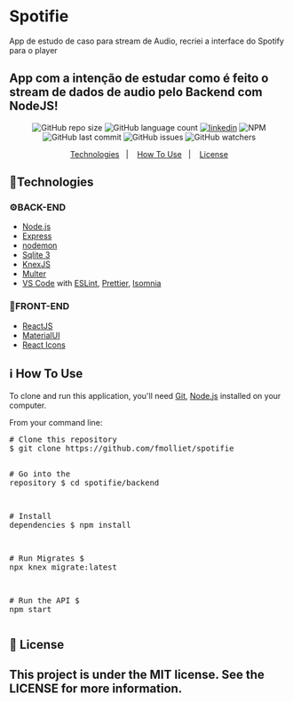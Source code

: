 # Spotifie
App de estudo de caso para stream de Audio, recriei a interface do Spotify para o player

## App com a intenção de estudar como é feito o stream de dados de audio pelo Backend com NodeJS!

<p align="center">
  <img alt="GitHub repo size" src="https://img.shields.io/github/repo-size/fmolliet/spotifie">
  
  <img alt="GitHub language count" src="https://img.shields.io/github/languages/count/fmolliet/spotifie">
  <a href="https://www.linkedin.com/in/fabiomolliet/"><img alt="linkedin" src="https://img.shields.io/badge/made%20by-fmolliet-brightgreen"></a>
  <img alt="NPM" src="https://img.shields.io/npm/l/express">
  
  <img alt="GitHub last commit" src="https://img.shields.io/github/last-commit/fmolliet/spotifie">
  
  <img alt="GitHub issues" src="https://img.shields.io/github/issues/fmolliet/spotifie">
  
  <img alt="GitHub watchers" src="https://img.shields.io/github/watchers/fmolliet/spotifie?style=social">
</p>

<p align="center">
  <a href="#technologies">Technologies</a>&nbsp;&nbsp;&nbsp;|&nbsp;&nbsp;&nbsp;
  <a href="#information_source-how-to-use">How To Use</a>&nbsp;&nbsp;&nbsp;|&nbsp;&nbsp;&nbsp;
  <a href="#memo-license">License</a>
</p>

<h2><a href="#technologies"></a>🚀Technologies</h2>

<h3>⚙️BACK-END</h3>

<ul>
  <li><a href="https://nodejs.org/" rel="nofollow">Node.js</a></li>
  <li><a href="https://expressjs.com/" rel="nofollow">Express</a></li>
  <li><a href="https://nodemon.io/" rel="nofollow">nodemon</a></li>
  <li><a href="https://www.sqlite.org/index.html" rel="nofollow">Sqlite 3</a></li>
  <li><a href="http://knexjs.org/" rel="nofollow">KnexJS</a></li>
  <li><a href="https://github.com/expressjs/multer">Multer</a></li>
  <li><a href="https://code.visualstudio.com/" rel="nofollow">VS Code</a> with <a href="https://marketplace.visualstudio.com/items?itemName=dbaeumer.vscode-eslint" rel="nofollow">ESLint</a>, <a href="https://marketplace.visualstudio.com/items?itemName=esbenp.prettier-vscode" rel="nofollow">Prettier</a>, <a href="https://insomnia.rest/" rel="nofollow">Isomnia</a></li>
</ul>


<h3>📰FRONT-END</h3>
<ul>
  <li><a href="https://reactjs.org/" rel="nofollow">ReactJS</a></li>
  <li><a href="https://material-ui.com/" rel="nofollow">MaterialUI</a></li>
  <li><a href="https://react-icons.netlify.com/#/" rel="nofollow">React Icons</a></li>
</ul>


<h2><a href="#information_source-how-to-use"></a>ℹ️ How To Use</h2>
<p>To clone and run this application, you'll need <a href="https://git-scm.com" rel="nofollow">Git</a>, <a href="https://nodejs.org/" rel="nofollow">Node.js</a> installed on your computer.</p>
<p>From your command line:</p>

<div class="highlight highlight-source-shell"><pre><span class="pl-c"><span class="pl-c">#</span> Clone this repository</span>
$ git clone https://github.com/fmolliet/spotifie

<span class="pl-c"><span class="pl-c">#</span> Go into the repository</span>
$ <span class="pl-c1">cd</span> spotifie/backend

<span class="pl-c"><span class="pl-c">#</span> Install dependencies</span>
$ npm install

<span class="pl-c"><span class="pl-c">#</span> Run Migrates</span>
$ npx knex migrate:latest

<span class="pl-c"><span class="pl-c">#</span> Run the API</span>
$ npm start</pre></div>


<h2><a href="#memo-license"></a>📝 License</h2>
 <h2>This project is under the MIT license. See the LICENSE for more information.</h2>
